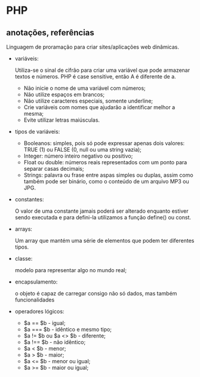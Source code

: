 # PHP
## anotações, referências

Linguagem de proramação para criar sites/aplicações web dinâmicas.

* variáveis:
  
  Utiliza-se o sinal de cifrão para criar uma variável que pode armazenar textos e números. PHP é case sensitive, então A é diferente de a.
  - Não inicie o nome de uma variável com números;
  - Não utilize espaços em brancos;
  - Não utilize caracteres especiais, somente underline;
  - Crie variáveis com nomes que ajudarão a identificar melhor a mesma;
  - Evite utilizar letras maiúsculas.
  
* tipos de variáveis:
  - Booleanos: simples, pois só pode expressar apenas dois valores: TRUE (1) ou FALSE (0, null ou uma string vazia);
  - Integer: número inteiro negativo ou positivo;
  - Float ou double: números reais representados com um ponto para separar casas decimais;
  - Strings: palavra ou frase entre aspas simples ou duplas, assim como também pode ser binário, como o conteúdo de um arquivo MP3 ou JPG. 

* constantes:

  O valor de uma constante jamais poderá ser alterado enquanto estiver sendo executada e para defini-la utilizamos a função define() ou const.
  
* arrays:
 
  Um array que mantém uma série de elementos que podem ter diferentes tipos.

* classe: 

  modelo para representar algo no mundo real;
  
* encapsulamento: 

  o objeto é capaz de carregar consigo não só dados, mas também funcionalidades
  
* operadores lógicos:
  - $a == $b - igual;
  - $a === $b - idêntico e mesmo tipo;
  - $a != $b ou $a <> $b - diferente;
  - $a !== $b - não idêntico;
  - $a < $b - menor;
  - $a > $b - maior;
  - $a <= $b - menor ou igual;
  - $a >= $b - maior ou igual;


